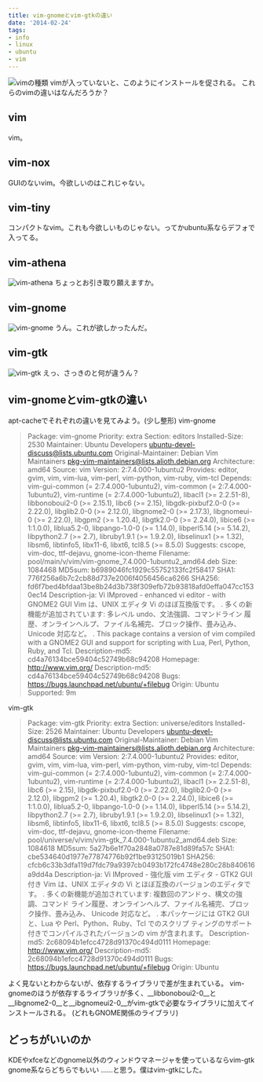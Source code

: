 ```yaml
---
title: vim-gnomeとvim-gtkの違い
date: '2014-02-24'
tags:
- info
- linux
- ubuntu
- vim
---
```


![vimの種類](vim-kind.png)
vimが入っていないと、このようにインストールを促される。
これらのvimの違いはなんだろうか？

## vim

vim。

## vim-nox
GUIのないvim。今欲しいのはこれじゃない。

## vim-tiny

コンパクトなvim。これも今欲しいものじゃない。ってかubuntu系ならデフォで入ってる。

## vim-athena

![vim-athena](vim-athena.png)
ちょっとお引き取り願えますか。

## vim-gnome

![vim-gnome](vim-gnome.png)
うん。これが欲しかったんだ。

## vim-gtk

![vim-gtk](vim-gtk.png)
えっ、さっきのと何が違うん？

## vim-gnomeとvim-gtkの違い

apt-cacheでそれぞれの違いを見てみよう。(少し整形)
vim-gnome

> Package: vim-gnome
> Priority: extra
> Section: editors
> Installed-Size: 2530
> Maintainer: Ubuntu Developers <ubuntu-devel-discuss@lists.ubuntu.com>
> Original-Maintainer: Debian Vim Maintainers <pkg-vim-maintainers@lists.alioth.debian.org>
> Architecture: amd64
> Source: vim
> Version: 2:7.4.000-1ubuntu2
> Provides: editor, gvim, vim, vim-lua, vim-perl, vim-python, vim-ruby, vim-tcl
> Depends: vim-gui-common (= 2:7.4.000-1ubuntu2), 
> vim-common (= 2:7.4.000-1ubuntu2), 
> vim-runtime (= 2:7.4.000-1ubuntu2), 
> libacl1 (>= 2.2.51-8), 
> libbonoboui2-0 (>= 2.15.1), 
> libc6 (>= 2.15), 
> libgdk-pixbuf2.0-0 (>= 2.22.0), 
> libglib2.0-0 (>= 2.12.0), 
> libgnome2-0 (>= 2.17.3), 
> libgnomeui-0 (>= 2.22.0), 
> libgpm2 (>= 1.20.4), 
> libgtk2.0-0 (>= 2.24.0), 
> libice6 (>= 1:1.0.0), 
> liblua5.2-0, 
> libpango-1.0-0 (>= 1.14.0), 
> libperl5.14 (>= 5.14.2), 
> libpython2.7 (>= 2.7), 
> libruby1.9.1 (>= 1.9.2.0), 
> libselinux1 (>= 1.32), 
> libsm6, 
> libtinfo5, 
> libx11-6, 
> libxt6, 
> tcl8.5 (>= 8.5.0)
> Suggests: cscope, vim-doc, ttf-dejavu, gnome-icon-theme
> Filename: pool/main/v/vim/vim-gnome_7.4.000-1ubuntu2_amd64.deb
> Size: 1084468
> MD5sum: b6989046fc1929c55752133fc2f58417
> SHA1: 776f256a6b7c2cb88d737e2006f4056456ca6266
> SHA256: fd6f7bed4bfdaa13be8b24d3b738f309efb72b93818afd0effa047cc1530ec14
> Description-ja: Vi IMproved - enhanced vi editor - with GNOME2 GUI
>  Vim は、UNIX エディタ Vi のほぼ互換版です。
>  .
>  多くの新機能が追加されています: 多レベル undo、文法強調、コマンドライン
>  履歴、オンラインヘルプ、ファイル名補完、ブロック操作、畳み込み、Unicode 対応など。
>  .
>  This package contains a version of vim compiled with a GNOME2 GUI and
>  support for scripting with Lua, Perl, Python, Ruby, and Tcl.
> Description-md5: cd4a76134bce59404c52749b68c94208
> Homepage: http://www.vim.org/
> Description-md5: cd4a76134bce59404c52749b68c94208
> Bugs: https://bugs.launchpad.net/ubuntu/+filebug
> Origin: Ubuntu
> Supported: 9m

vim-gtk

> Package: vim-gtk
> Priority: extra
> Section: universe/editors
> Installed-Size: 2526
> Maintainer: Ubuntu Developers <ubuntu-devel-discuss@lists.ubuntu.com>
> Original-Maintainer: Debian Vim Maintainers <pkg-vim-maintainers@lists.alioth.debian.org>
> Architecture: amd64
> Source: vim
> Version: 2:7.4.000-1ubuntu2
> Provides: editor, gvim, vim, vim-lua, vim-perl, vim-python, vim-ruby, vim-tcl
> Depends: vim-gui-common (= 2:7.4.000-1ubuntu2), 
> vim-common (= 2:7.4.000-1ubuntu2), 
> vim-runtime (= 2:7.4.000-1ubuntu2), 
> libacl1 (>= 2.2.51-8), 
> libc6 (>= 2.15), 
> libgdk-pixbuf2.0-0 (>= 2.22.0), 
> libglib2.0-0 (>= 2.12.0), 
> libgpm2 (>= 1.20.4), 
> libgtk2.0-0 (>= 2.24.0), 
> libice6 (>= 1:1.0.0), 
> liblua5.2-0, 
> libpango-1.0-0 (>= 1.14.0), 
> libperl5.14 (>= 5.14.2), 
> libpython2.7 (>= 2.7), 
> libruby1.9.1 (>= 1.9.2.0), 
> libselinux1 (>= 1.32), 
> libsm6, 
> libtinfo5, 
> libx11-6, 
> libxt6, 
> tcl8.5 (>= 8.5.0)
> Suggests: cscope, vim-doc, ttf-dejavu, gnome-icon-theme
> Filename: pool/universe/v/vim/vim-gtk_7.4.000-1ubuntu2_amd64.deb
> Size: 1084618
> MD5sum: 5a27b6e1f70a2848a0787e81d89fa57c
> SHA1: cbe534640d1977e77874776b92f1be93125019b1
> SHA256: cfcb6c33b3dfa119d7fdc79a9397cb0493b172fc4748e280c28b840616a9dd4a
> Description-ja: Vi IMproved - 強化版 vim エディタ - GTK2 GUI 付き
>  Vim は、UNIX エディタの Vi とほぼ互換のバージョンのエディタです。
>  .
>  多くの新機能が追加されています: 複数回のアンドゥ、構文の強調、コマンド ライン履歴、オンラインヘルプ、ファイル名補完、ブロック操作、畳み込み、
>  Unicode 対応など。
>  .
>  本パッケージには GTK2 GUI と、Lua や Perl、Python、Ruby、Tcl でのスクリプ
>  ティングのサポート付きでコンパイルされたバージョンの vim が含まれます。
> Description-md5: 2c68094b1efcc4728d91370c494d0111
> Homepage: http://www.vim.org/
> Description-md5: 2c68094b1efcc4728d91370c494d0111
> Bugs: https://bugs.launchpad.net/ubuntu/+filebug
> Origin: Ubuntu

よく見ないとわからないが、依存するライブラリで差が生まれている。
vim-gnomeのほうが依存するライブラリが多く、__libbonoboui2-0__と__libgnome2-0__と__ibgnomeui2-0__がvim-gtkで必要なライブラリに加えてインストールされる。
(どれもGNOME関係のライブラリ)

## どっちがいいのか

KDEやxfceなどのgnome以外のウィンドウマネージャを使っているならvim-gtk
gnome系ならどちらでもいい
……と思う。僕はvim-gtkにした。
